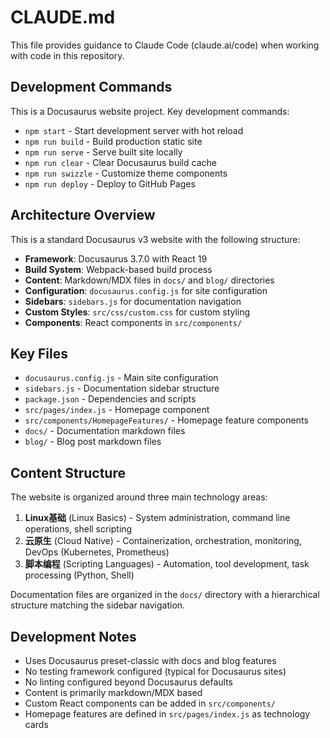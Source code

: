 # CLAUDE.md

This file provides guidance to Claude Code (claude.ai/code) when working with code in this repository.

## Development Commands

This is a Docusaurus website project. Key development commands:

- `npm start` - Start development server with hot reload
- `npm run build` - Build production static site
- `npm run serve` - Serve built site locally
- `npm run clear` - Clear Docusaurus build cache
- `npm run swizzle` - Customize theme components
- `npm run deploy` - Deploy to GitHub Pages

## Architecture Overview

This is a standard Docusaurus v3 website with the following structure:

- **Framework**: Docusaurus 3.7.0 with React 19
- **Build System**: Webpack-based build process
- **Content**: Markdown/MDX files in `docs/` and `blog/` directories
- **Configuration**: `docusaurus.config.js` for site configuration
- **Sidebars**: `sidebars.js` for documentation navigation
- **Custom Styles**: `src/css/custom.css` for custom styling
- **Components**: React components in `src/components/`

## Key Files

- `docusaurus.config.js` - Main site configuration
- `sidebars.js` - Documentation sidebar structure  
- `package.json` - Dependencies and scripts
- `src/pages/index.js` - Homepage component
- `src/components/HomepageFeatures/` - Homepage feature components
- `docs/` - Documentation markdown files
- `blog/` - Blog post markdown files

## Content Structure

The website is organized around three main technology areas:

1. **Linux基础** (Linux Basics) - System administration, command line operations, shell scripting
2. **云原生** (Cloud Native) - Containerization, orchestration, monitoring, DevOps (Kubernetes, Prometheus)
3. **脚本编程** (Scripting Languages) - Automation, tool development, task processing (Python, Shell)

Documentation files are organized in the `docs/` directory with a hierarchical structure matching the sidebar navigation.

## Development Notes

- Uses Docusaurus preset-classic with docs and blog features
- No testing framework configured (typical for Docusaurus sites)
- No linting configured beyond Docusaurus defaults
- Content is primarily markdown/MDX based
- Custom React components can be added in `src/components/`
- Homepage features are defined in `src/pages/index.js` as technology cards
